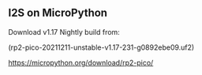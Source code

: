 ## I2S on MicroPython 

Download v1.17 Nightly build from:

(rp2-pico-20211211-unstable-v1.17-231-g0892ebe09.uf2)

https://micropython.org/download/rp2-pico/


